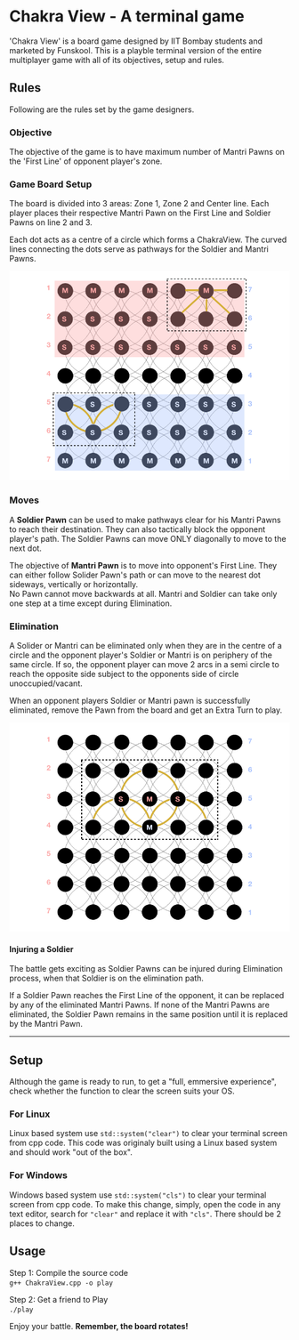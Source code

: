 # Chakra View - A terminal game

'Chakra View' is a board game designed by IIT Bombay students and marketed by Funskool. This is a playble terminal version of the entire multiplayer game with all of its objectives, setup and rules.


## Rules
Following are the rules set by the game designers.

### Objective
The objective of the game is to have maximum number of Mantri Pawns on the 'First Line' of opponent player's zone.

### Game Board Setup
The board is divided into 3 areas: Zone 1, Zone 2 and Center line. Each player places their respective Mantri Pawn on the First Line and Soldier Pawns on line 2 and 3.

Each dot acts as a centre of a circle which forms a ChakraView. The curved lines connecting the dots serve as pathways for the Soldier and Mantri Pawns.

![Game Board Setup and Moves](./images/setup-and-moves.png)

### Moves
A **Soldier Pawn** can be used to make pathways clear for his Mantri Pawns to reach their destination. They can also tactically block the opponent player's path. The Soldier Pawns can move ONLY diagonally to move to the next dot.  

The objective of **Mantri Pawn** is to move into opponent's First Line. They can either follow Solider Pawn's path or can move to the nearest dot sideways, vertically or horizontally.  
No Pawn cannot move backwards at all. Mantri and Soldier can take only one step at a time except during Elimination.

### Elimination
A Solider or Mantri can be eliminated only when they are in the centre of a circle and the opponent player's Soldier or Mantri is on periphery of the same circle. If so, the opponent player can move 2 arcs in a semi circle to reach the opposite side subject to the opponents side of circle unoccupied/vacant.

When an opponent players Soldier or Mantri pawn is successfully eliminated, remove the Pawn from the board and get an Extra Turn to play.

![Game Board Elimination and Injuring](./images/elimination.png)

#### Injuring a Soldier
The battle gets exciting as Soldier Pawns can be injured during Elimination process, when that Soldier is on the elimination path.

If a Soldier Pawn reaches the First Line of the opponent, it can be replaced by any of the eliminated Mantri Pawns. If none of the Mantri Pawns are eliminated, the Soldier Pawn remains in the same position until it is replaced by the Mantri Pawn.

---
## Setup

Although the game is ready to run, to get a "full, emmersive experience", check whether the function to clear the screen suits your OS.

### For Linux
Linux based system use `std::system("clear")` to clear your terminal screen from cpp code. This code was originaly built using a Linux based system and should work "out of the box".

### For Windows
Windows based system use `std::system("cls")` to clear your terminal screen from cpp code. To make this change, simply, open the code in any text editor, search for `"clear"` and replace it with `"cls"`. There should be 2 places to change.


## Usage

Step 1: Compile the source code  
`g++ ChakraView.cpp -o play`

Step 2: Get a friend to Play  
`./play`

Enjoy your battle. **Remember, the board rotates!**
